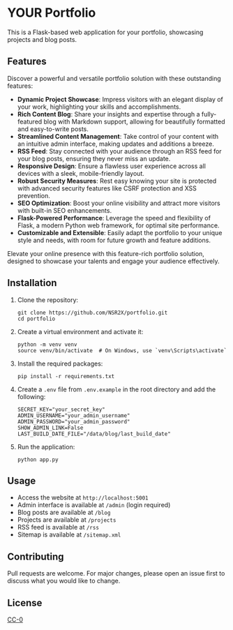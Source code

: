 # YOUR Portfolio

This is a Flask-based web application for your portfolio, showcasing projects and blog posts.

## Features

Discover a powerful and versatile portfolio solution with these outstanding features:

- **Dynamic Project Showcase**: Impress visitors with an elegant display of your work, highlighting your skills and accomplishments.
- **Rich Content Blog**: Share your insights and expertise through a fully-featured blog with Markdown support, allowing for beautifully formatted and easy-to-write posts.
- **Streamlined Content Management**: Take control of your content with an intuitive admin interface, making updates and additions a breeze.
- **RSS Feed**: Stay connected with your audience through an RSS feed for your blog posts, ensuring they never miss an update.
- **Responsive Design**: Ensure a flawless user experience across all devices with a sleek, mobile-friendly layout.
- **Robust Security Measures**: Rest easy knowing your site is protected with advanced security features like CSRF protection and XSS prevention.
- **SEO Optimization**: Boost your online visibility and attract more visitors with built-in SEO enhancements.
- **Flask-Powered Performance**: Leverage the speed and flexibility of Flask, a modern Python web framework, for optimal site performance.
- **Customizable and Extensible**: Easily adapt the portfolio to your unique style and needs, with room for future growth and feature additions.

Elevate your online presence with this feature-rich portfolio solution, designed to showcase your talents and engage your audience effectively.

## Installation

1. Clone the repository:
   ```
   git clone https://github.com/NSR2X/portfolio.git
   cd portfolio
   ```

2. Create a virtual environment and activate it:
   ```
   python -m venv venv
   source venv/bin/activate  # On Windows, use `venv\Scripts\activate`
   ```

3. Install the required packages:
   ```
   pip install -r requirements.txt
   ```

4. Create a `.env` file from `.env.example` in the root directory and add the following:
   ```
   SECRET_KEY="your_secret_key"
   ADMIN_USERNAME="your_admin_username"
   ADMIN_PASSWORD="your_admin_password"
   SHOW_ADMIN_LINK=False
   LAST_BUILD_DATE_FILE="/data/blog/last_build_date"
   ```

5. Run the application:
   ```
   python app.py
   ```

## Usage

- Access the website at `http://localhost:5001`
- Admin interface is available at `/admin` (login required)
- Blog posts are available at `/blog`
- Projects are available at `/projects`
- RSS feed is available at `/rss`
- Sitemap is available at `/sitemap.xml`

## Contributing

Pull requests are welcome. For major changes, please open an issue first to discuss what you would like to change.

## License

[CC-0](https://creativecommons.org/publicdomain/zero/1.0/deed.en)